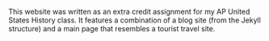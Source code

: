This website was written as an extra credit assignment for my AP United States History class. It features a combination of a blog site (from the Jekyll structure) and a main page that resembles a tourist travel site.
